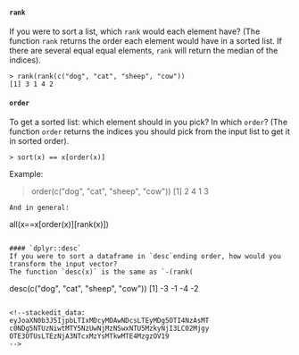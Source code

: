 #### `rank`
If you were to sort a list, which `rank` would each element have?
(The function `rank` returns the order each element would have in a sorted list. If there are several equal equal elements, `rank` will return the median of the indices).
```
> rank(rank(c("dog", "cat", "sheep", "cow"))
[1] 3 1 4 2
``` 

#### `order`
To get a sorted list: which element should in you pick? In which `order`? 
(The function `order` returns the indices you should pick from the input list to get it in sorted order).
```
> sort(x) == x[order(x)]
```
Example:
> order(c("dog", "cat", "sheep", "cow"))
[1] 2 4 1 3
```
And in general:
```

all(x==x[order(x)][rank(x)])
```

#### `dplyr::desc`
If you were to sort a dataframe in `desc`ending order, how would you transform the input vector?
The function `desc(x)` is the same as `-(rank(
```
desc(c("dog", "cat", "sheep", "cow"))
[1] -3 -1 -4 -2
```

<!--stackedit_data:
eyJoaXN0b3J5IjpbLTIxMDcyMDAwNDcsLTEyMDg5OTI4NzAsMT
c0NDg5NTUzNiwtMTY5NzUwNjMzNSwxNTU5MzkyNjI3LC02Mjgy
OTE3OTUsLTEzNjA3NTcxMzYsMTkwMTE4MzgzOV19
-->